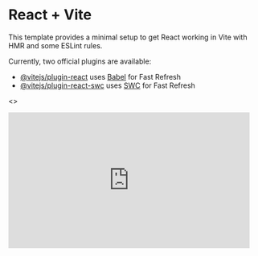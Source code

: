 # React + Vite

This template provides a minimal setup to get React working in Vite with HMR and some ESLint rules.

Currently, two official plugins are available:

- [@vitejs/plugin-react](https://github.com/vitejs/vite-plugin-react/blob/main/packages/plugin-react/README.md) uses [Babel](https://babeljs.io/) for Fast Refresh
- [@vitejs/plugin-react-swc](https://github.com/vitejs/vite-plugin-react-swc) uses [SWC](https://swc.rs/) for Fast Refresh

<>
<iframe
          allow="fullscreen"
          frameBorder="0"
          height="270"
          src="https://giphy.com/embed/VgZ4AjQdKmnTuCNtwy/video"
          width="480"
        ></iframe>
</>
